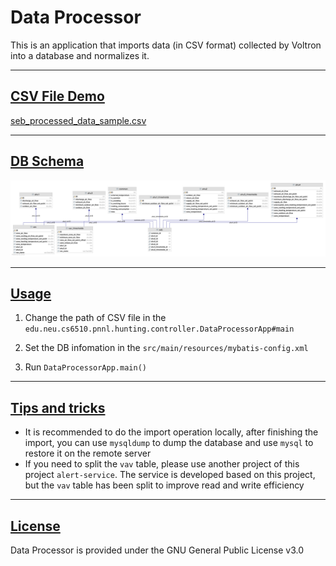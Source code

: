 # Data Processor 


This is an application that imports data (in CSV format) collected by Voltron into a database and normalizes it.

***
## [CSV File Demo](#CSV-file-demo)

 [seb_processed_data_sample.csv](help/seb_processed_data_sample.csv) 

***
## [DB Schema](#DB-schema) 

![DB-Schema](./help/DB-Schema.png)

***
## [Usage](#usage)

1. Change the path of CSV file in the `edu.neu.cs6510.pnnl.hunting.controller.DataProcessorApp#main`
2. Set the DB infomation in the `src/main/resources/mybatis-config.xml`

3. Run `DataProcessorApp.main()`

***
## [Tips and tricks](#tips-and-trick)

- It is recommended to do the import operation locally, after finishing the import, you can use `mysqldump` to dump the database and use `mysql` to restore it on the remote server
- If you need to split the `vav` table, please use another project of this project `alert-service`. The service is developed based on this project, but the `vav` table has been split to improve read and write efficiency

***
## [License](#license)

Data Processor is provided under the GNU General Public License v3.0